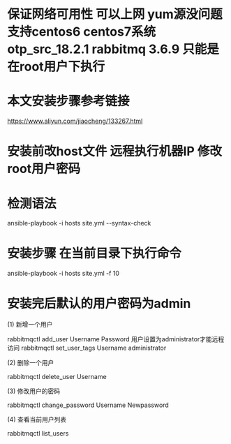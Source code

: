 
# 保证网络可用性 可以上网 yum源没问题 支持centos6 centos7系统 otp_src_18.2.1 rabbitmq 3.6.9  只能是在root用户下执行



# 本文安装步骤参考链接

https://www.aliyun.com/jiaocheng/133267.html

# 安装前改host文件 远程执行机器IP  修改root用户密码

# 检测语法 

ansible-playbook -i hosts site.yml --syntax-check

# 安装步骤 在当前目录下执行命令

ansible-playbook -i hosts  site.yml -f 10


# 安装完后默认的用户密码为admin

(1) 新增一个用户

rabbitmqctl  add_user  Username  Password
用户设置为administrator才能远程访问
rabbitmqctl set_user_tags Username administrator     

(2) 删除一个用户

rabbitmqctl  delete_user  Username

(3) 修改用户的密码

rabbitmqctl  change_password  Username  Newpassword

(4) 查看当前用户列表

rabbitmqctl  list_users

